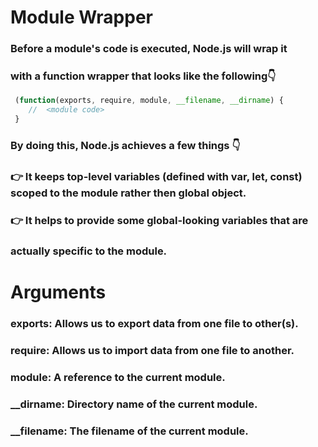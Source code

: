 # Module Wrapper

### Before a module's code is executed, Node.js will wrap it

### with a function wrapper that looks like the following👇

```js
 (function(exports, require, module, __filename, __dirname) {
    //  <module code>
 }
```

### By doing this, Node.js achieves a few things 👇

### 👉 It keeps top-level variables (defined with var, let, const) scoped to the module rather then global object.

### 👉 It helps to provide some global-looking variables that are

### actually specific to the module.

# Arguments

### exports: Allows us to export data from one file to other(s).

### require: Allows us to import data from one file to another.

### module: A reference to the current module.

### \_\_dirname: Directory name of the current module.

### \_\_filename: The filename of the current module.
